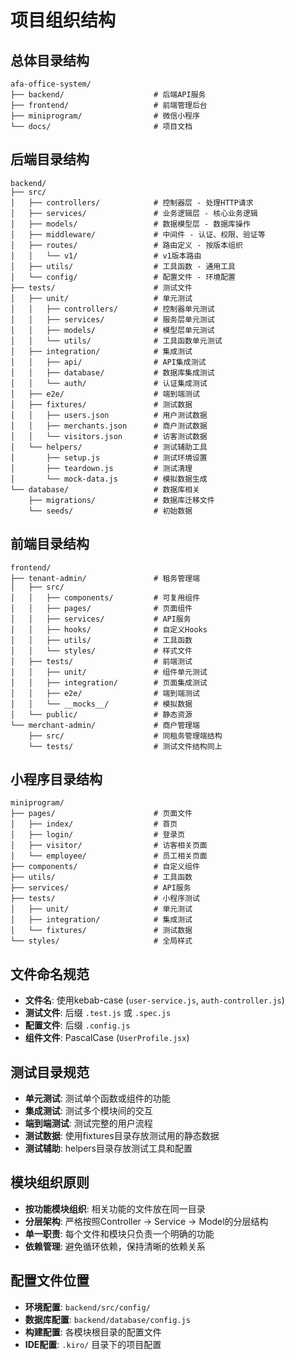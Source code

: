 # 项目组织结构

## 总体目录结构

```
afa-office-system/
├── backend/                    # 后端API服务
├── frontend/                   # 前端管理后台
├── miniprogram/                # 微信小程序
└── docs/                       # 项目文档
```

## 后端目录结构

```
backend/
├── src/
│   ├── controllers/            # 控制器层 - 处理HTTP请求
│   ├── services/               # 业务逻辑层 - 核心业务逻辑
│   ├── models/                 # 数据模型层 - 数据库操作
│   ├── middleware/             # 中间件 - 认证、权限、验证等
│   ├── routes/                 # 路由定义 - 按版本组织
│   │   └── v1/                 # v1版本路由
│   ├── utils/                  # 工具函数 - 通用工具
│   └── config/                 # 配置文件 - 环境配置
├── tests/                      # 测试文件
│   ├── unit/                   # 单元测试
│   │   ├── controllers/        # 控制器单元测试
│   │   ├── services/           # 服务层单元测试
│   │   ├── models/             # 模型层单元测试
│   │   └── utils/              # 工具函数单元测试
│   ├── integration/            # 集成测试
│   │   ├── api/                # API集成测试
│   │   ├── database/           # 数据库集成测试
│   │   └── auth/               # 认证集成测试
│   ├── e2e/                    # 端到端测试
│   ├── fixtures/               # 测试数据
│   │   ├── users.json          # 用户测试数据
│   │   ├── merchants.json      # 商户测试数据
│   │   └── visitors.json       # 访客测试数据
│   └── helpers/                # 测试辅助工具
│       ├── setup.js            # 测试环境设置
│       ├── teardown.js         # 测试清理
│       └── mock-data.js        # 模拟数据生成
└── database/                   # 数据库相关
    ├── migrations/             # 数据库迁移文件
    └── seeds/                  # 初始数据
```

## 前端目录结构

```
frontend/
├── tenant-admin/               # 租务管理端
│   ├── src/
│   │   ├── components/         # 可复用组件
│   │   ├── pages/              # 页面组件
│   │   ├── services/           # API服务
│   │   ├── hooks/              # 自定义Hooks
│   │   ├── utils/              # 工具函数
│   │   └── styles/             # 样式文件
│   ├── tests/                  # 前端测试
│   │   ├── unit/               # 组件单元测试
│   │   ├── integration/        # 页面集成测试
│   │   ├── e2e/                # 端到端测试
│   │   └── __mocks__/          # 模拟数据
│   └── public/                 # 静态资源
└── merchant-admin/             # 商户管理端
    ├── src/                    # 同租务管理端结构
    └── tests/                  # 测试文件结构同上
```

## 小程序目录结构

```
miniprogram/
├── pages/                      # 页面文件
│   ├── index/                  # 首页
│   ├── login/                  # 登录页
│   ├── visitor/                # 访客相关页面
│   └── employee/               # 员工相关页面
├── components/                 # 自定义组件
├── utils/                      # 工具函数
├── services/                   # API服务
├── tests/                      # 小程序测试
│   ├── unit/                   # 单元测试
│   ├── integration/            # 集成测试
│   └── fixtures/               # 测试数据
└── styles/                     # 全局样式
```

## 文件命名规范

- **文件名**: 使用kebab-case (`user-service.js`, `auth-controller.js`)
- **测试文件**: 后缀 `.test.js` 或 `.spec.js`
- **配置文件**: 后缀 `.config.js`
- **组件文件**: PascalCase (`UserProfile.jsx`)

## 测试目录规范

- **单元测试**: 测试单个函数或组件的功能
- **集成测试**: 测试多个模块间的交互
- **端到端测试**: 测试完整的用户流程
- **测试数据**: 使用fixtures目录存放测试用的静态数据
- **测试辅助**: helpers目录存放测试工具和配置

## 模块组织原则

- **按功能模块组织**: 相关功能的文件放在同一目录
- **分层架构**: 严格按照Controller -> Service -> Model的分层结构
- **单一职责**: 每个文件和模块只负责一个明确的功能
- **依赖管理**: 避免循环依赖，保持清晰的依赖关系

## 配置文件位置

- **环境配置**: `backend/src/config/`
- **数据库配置**: `backend/database/config.js`
- **构建配置**: 各模块根目录的配置文件
- **IDE配置**: `.kiro/` 目录下的项目配置